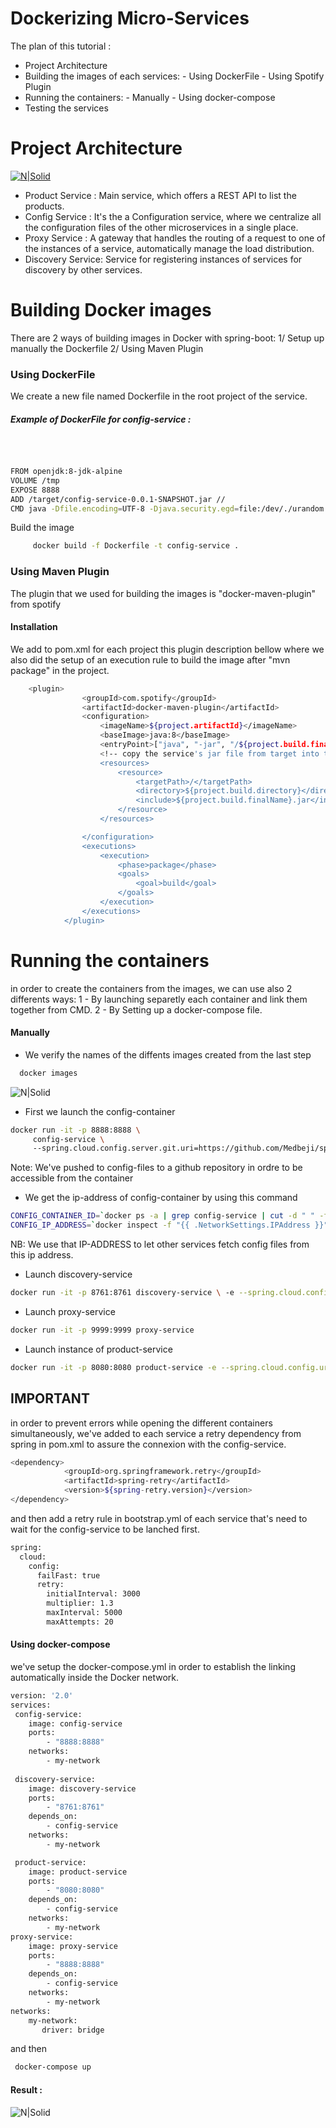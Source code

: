 # Dockerizing Micro-Services


The plan of this tutorial : 
 - Project Architecture
 - Building the images of each services:
        - Using DockerFile
        - Using Spotify Plugin
  - Running the containers:
        - Manually
        - Using docker-compose
  - Testing the services

# Project Architecture


  [![N|Solid](https://liliasfaxi.github.io/TP-eServices/img/tp4/archi.png)](https://nodesource.com/products/nsolid)
  
- Product Service : Main service, which offers a REST API to list the  products.
- Config Service :  It's the a Configuration service, where we centralize all the configuration files of the other microservices in a single place.
- Proxy Service : A gateway that handles the routing of a request to one of the instances of a service, automatically manage the load distribution.
- Discovery Service: Service for registering instances of services for discovery by other services.

# Building Docker images 

There are 2 ways of building images in Docker with spring-boot: 
1/ Setup up manually the Dockerfile
2/ Using Maven Plugin
### Using DockerFile
 
   We create a new file named Dockerfile in the root project of the service.
   
  ##### Example of DockerFile for config-service :
  &nbsp;    
   ```sh
   
FROM openjdk:8-jdk-alpine
VOLUME /tmp
EXPOSE 8888
ADD /target/config-service-0.0.1-SNAPSHOT.jar //
CMD	java -Dfile.encoding=UTF-8 -Djava.security.egd=file:/dev/./urandom -jar /config-service-0.0.1-SNAPSHOT.jar

   ```
   
  Build the image 
```sh
     docker build -f Dockerfile -t config-service .
```
### Using Maven Plugin
  The plugin that we used for building the images is "docker-maven-plugin" from spotify 
#### Installation

We add to pom.xml for each project this plugin description bellow where we also did the setup of an execution rule to  build the image  after "mvn package" in the project.


```sh
	<plugin>
				<groupId>com.spotify</groupId>
				<artifactId>docker-maven-plugin</artifactId>
				<configuration>
					<imageName>${project.artifactId}</imageName>
					<baseImage>java:8</baseImage>
					<entryPoint>["java", "-jar", "/${project.build.finalName}.jar"]</entryPoint>
					<!-- copy the service's jar file from target into the root directory of the image -->
					<resources>
						<resource>
							<targetPath>/</targetPath>
							<directory>${project.build.directory}</directory>
							<include>${project.build.finalName}.jar</include>
						</resource>
					</resources>

				</configuration>
				<executions>
					<execution>
						<phase>package</phase>
						<goals>
							<goal>build</goal>
						</goals>
					</execution>
				</executions>
			</plugin>
```
 

# Running the containers
  in order to create the containers from the images, we can use  also 2 differents ways:
  1 - By launching separetly each container and link them together from CMD.
  2 - By Setting up a docker-compose file.
  
#### Manually
 - We verify the names of the diffents images created from the last step 
```sh
  docker images
```
![N|Solid](https://img15.hostingpics.net/pics/644218Capturedecran20171205a21527AM.png)

- First we launch the config-container
 ```sh
docker run -it -p 8888:8888 \                      
      config-service \              
      --spring.cloud.config.server.git.uri=https://github.com/Medbeji/spring-cloud-config \
 ```
  Note: We've pushed to config-files to a github repository in ordre to be accessible from the container
- We get the ip-address of config-container by using this command
```sh
CONFIG_CONTAINER_ID=`docker ps -a | grep config-service | cut -d " " -f1`
CONFIG_IP_ADDRESS=`docker inspect -f "{{ .NetworkSettings.IPAddress }}" $CONFIG_CONTAINER_ID`
```
    
NB:  We use that IP-ADDRESS to let other services fetch config files from this ip address.
 - Launch discovery-service 
```sh
docker run -it -p 8761:8761 discovery-service \ -e --spring.cloud.config.uri=http://$CONFIG_IP_ADDRESS:8888
```
 - Launch proxy-service
```sh
docker run -it -p 9999:9999 proxy-service
```
 - Launch instance of product-service 
```sh
docker run -it -p 8080:8080 product-service -e --spring.cloud.config.uri=http://$CONFIG_IP_ADDRESS:8888
```

## IMPORTANT
in order to prevent errors while opening the different containers simultaneously, we've added to each service a retry dependency from spring in pom.xml to assure the connexion with the config-service.
```sh
<dependency>
			<groupId>org.springframework.retry</groupId>
			<artifactId>spring-retry</artifactId>
			<version>${spring-retry.version}</version>
</dependency>
```
and then add a retry rule in bootstrap.yml of each service that's need to wait for the config-service to be lanched first.

```sh
spring:
  cloud:
    config:
      failFast: true
      retry:
        initialInterval: 3000
        multiplier: 1.3
        maxInterval: 5000
        maxAttempts: 20
```
#### Using docker-compose

we've setup the docker-compose.yml in order to establish the linking automatically inside the Docker network.
```sh
version: '2.0'
services:
 config-service:
    image: config-service
    ports:
        - "8888:8888"
    networks:
        - my-network
 
 discovery-service:
    image: discovery-service
    ports: 
        - "8761:8761"
    depends_on: 
        - config-service
    networks:
        - my-network

 product-service:
    image: product-service
    ports: 
        - "8080:8080"
    depends_on: 
        - config-service
    networks:
        - my-network
proxy-service:
    image: proxy-service
    ports:
        - "8888:8888"
    depends_on:
        - config-service
    networks:
        - my-network
networks:
    my-network:
       driver: bridge
```
and then 
```sh
 docker-compose up
```
#### Result :

  ![N|Solid](https://img15.hostingpics.net/pics/191981Capturedecran20171205a23928AM.png)




